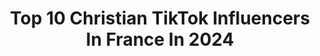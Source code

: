 ---
title: Top 10 Christian TikTok Influencers In France In 2024
description: >-
  Find top christian TikTok influencers in France in 2024. Most popular hashtags: #foryou #pourtoi #humour #fyp.
platform: TikTok
hits: 34
text_top: Identify the most popular TikTok influencers on inBeat.
text_bottom: inBeat holds 34 TikTok influencers like this in France for you to collaborate.
profiles:
  - username: "christiantido"
    fullname: >-
      Christian Tido ⚡️
    bio: >-
      Why don’t you follow? 😰 “christiantido” 10%off⬇️
    location: "France"
    followers: 72900
    engagement: 1529
    commentsToLikes: 0.026318
    id: ckcirmrx0y3oq0j23u7v18qqx
    verified: false
    hashtags: "#pourtoi, #weeb, #anime, #manga"
  - username: "princesse.de.l.eternel"
    fullname: >-
      Saraï 🥰
    bio: >-
      20 ✝️ Réseaux dans mon linktree ⬇️⬇️⬇️
    location: "France"
    followers: 117100
    engagement: 661
    commentsToLikes: 0.033879
    id: ck81qvabik5ue0j785wd82xjr
    verified: false
    hashtags: "#chretien, #christiantiktok, #chretienne, #dieu"
  - username: "ye_.zi"
    fullname: >-
      예지
    bio: >-
      YE-ZI 예지 🇰🇷&🇫🇷 (혼혈) Suis moi sur insta !
    location: "France"
    followers: 124500
    engagement: 1952
    commentsToLikes: 0.021423
    id: ck904vg1nelvj0j784mnwr4sk
    verified: false
    hashtags: "#tuto, #pourtoi, #makeup, #coreedusud"
  - username: "benoit.bezot"
    fullname: >-
      ꧁𝒮𝒾𝓁𝓋𝑔𝓇𝑒𝑒𝓃꧂
    bio: >-
      𝑆𝐿𝑌𝑇𝐻𝐸𝑅𝐼𝑁 𝒱𝒾𝓀𝓉𝑜𝓇♥ ➵𝙰𝚖𝚒𝚎𝚗𝚜
    location: "France"
    followers: 60100
    engagement: 2558
    commentsToLikes: 0.029848
    id: ckdt1hyzrrw580j231b6use5x
    verified: false
    hashtags: "#serpentard, #harrypotter, #potterhead, #slytherin"
  - username: "camzwer"
    fullname: >-
      Camzer
    bio: >-
      
    location: "France"
    followers: 12700
    engagement: 551
    commentsToLikes: 0.070833
    id: ckai0hpv27qsh0i78frt6oe09
    verified: false
    hashtags: "#maquillage, #luxury, #inspiration, #dress"
  - username: "petitunivers2chloe"
    fullname: >-
      petitunivers2chloe
    bio: >-
      34k de love sur insta @petitunivers2chloe Infirmiere,humour et émotion
    location: "France"
    followers: 8690
    engagement: 1009
    commentsToLikes: 0.237077
    id: ckd69kx5v42wg0j238610jlcq
    verified: false
    hashtags: "#lilloise, #pinuplook, #fyp, #foryoupage"
  - username: "mllemilleet1couleurs"
    fullname: >-
      Une fille simple
    bio: >-
      Believer 🤲🏻
    location: "France"
    followers: 23500
    engagement: 964
    commentsToLikes: 0.139070
    id: ckcpa9yqrepqv0j23a11xuos1
    verified: false
    hashtags: "#muslim, #foryou, #pourtoi, #love"
  - username: "latino_kabyle"
    fullname: >-
      Nas
    bio: >-
      
    location: "France"
    followers: 9107
    engagement: 633
    commentsToLikes: 0.052949
    id: cka0hjtr99kla0i789wjybp27
    verified: false
    hashtags: "#pourtoi, #bodypositive, #musculation, #instagram"
  - username: "_childoflord_"
    fullname: >-
      _childoflord_
    bio: >-
      AFRICA TO THE WORLD🌍 CHAÎNE YOUTUBE : ZIA SL Instagram: @_childoflord_
    location: "France"
    followers: 45900
    engagement: 1399
    commentsToLikes: 0.013292
    id: ckad46bminzwe0i78v4b2knte
    verified: false
    hashtags: "#friends, #ootd, #chr, #gospel"
  - username: "darkfils38"
    fullname: >-
      darkfils38
    bio: >-
      
    location: "France"
    followers: 3502
    engagement: 515
    commentsToLikes: 0.003030
    id: ckb9kfdexc5u70j23ro3wd8px
    verified: false
    hashtags: "#fortnite, #xdd, #2020, #tiktokindia"
---